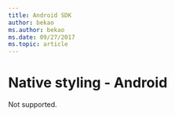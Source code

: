 ```yaml
---
title: Android SDK
author: bekao
ms.author: bekao
ms.date: 09/27/2017
ms.topic: article
---
```


# Native styling - Android

Not supported.
